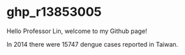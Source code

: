 # ghp_r13853005
Hello Professor Lin, welcome to my Github page!

In 2014 there were 15747 dengue cases reported in Taiwan.
